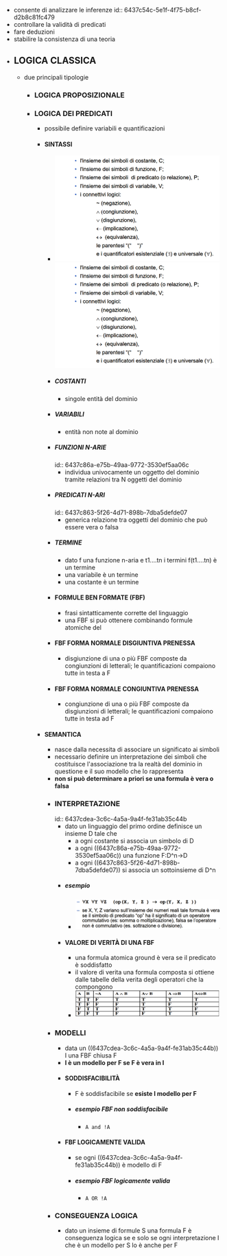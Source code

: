 - consente di analizzare le inferenze
  id:: 6437c54c-5e1f-4f75-b8cf-d2b8c81fc479
- controllare la validità di predicati
- fare deduzioni
- stabilire la consistenza di una teoria
- ## LOGICA CLASSICA
	- due principali tipologie
		- ### LOGICA PROPOSIZIONALE
		- ### LOGICA DEI PREDICATI
			- possibile definire variabili e quantificazioni
			- #### SINTASSI
				- ![image.png](../assets/image_1681377136450_0.png)![image.png](../assets/image_1681377136450_0.png)
				- ##### COSTANTI
					- singole entità del dominio
				- ##### VARIABILI
					- entità non note al dominio
				- ##### FUNZIONI N-ARIE
				  id:: 6437c86a-e75b-49aa-9772-3530ef5aa06c
					- individua univocamente un oggetto del dominio tramite relazioni tra N oggetti del dominio
				- ##### PREDICATI N-ARI
				  id:: 6437c863-5f26-4d71-898b-7dba5defde07
					- generica relazione tra oggetti del dominio che può essere vera o falsa
				- ##### TERMINE
					- dato f una funzione n-aria e t1....tn i termini f(t1....tn) è un termine
					- una variabile è un termine
					- una costante è un termine
				- #### FORMULE BEN FORMATE (FBF)
					- frasi sintatticamente corrette del linguaggio
					- una FBF si può ottenere combinando formule atomiche del
				- #### FBF FORMA NORMALE DISGIUNTIVA PRENESSA
					- disgiunzione di una o più FBF composte da congiunzioni di letterali; le quantificazioni compaiono tutte in testa a F
				- #### FBF FORMA NORMALE CONGIUNTIVA PRENESSA
					- congiunzione di una o più FBF composte da disgiunzioni di letterali; le quantificazioni compaiono tutte in testa ad F
			- #### SEMANTICA
				- nasce dalla necessita di associare un significato ai simboli
				- necessario definire un interpretazione dei simboli che costituisce l'associazione tra la realtà del dominio in questione e il suo modello che lo rappresenta
				- **non si può determinare a priori se una formula è vera o falsa**
				- ### INTERPRETAZIONE
				  id:: 6437cdea-3c6c-4a5a-9a4f-fe31ab35c44b
					- dato un linguaggio del primo ordine definisce un insieme D tale che
						- a ogni costante si associa un simbolo di D
						- a ogni  ((6437c86a-e75b-49aa-9772-3530ef5aa06c)) una funzione F:D^n->D
						- a ogni ((6437c863-5f26-4d71-898b-7dba5defde07)) si associa un sottoinsieme di D^n
					- ##### esempio
						- ![image.png](../assets/image_1681378600380_0.png)
					- #### VALORE DI VERITÀ DI UNA FBF
						- una formula atomica ground è vera se il predicato è soddisfatto
						- il valore di verita una formula composta si ottiene dalle tabelle della verita degli operatori che la compongono
						- ![image.png](../assets/image_1681379167531_0.png)
				- ### MODELLI
					- data un ((6437cdea-3c6c-4a5a-9a4f-fe31ab35c44b)) I una FBF chiusa F
					- **I è un modello per F se F è vera in I**
					- #### SODDISFACIBILITÀ
						- F è soddisfacibile se **esiste I modello per F**
						- ##### esempio FBF non soddisfacibile
							- `A and !A`
					- #### FBF LOGICAMENTE VALIDA
						- se ogni ((6437cdea-3c6c-4a5a-9a4f-fe31ab35c44b)) è modello di F
						- ##### esempio FBF logicamente valida
							- `A OR !A`
				- ### CONSEGUENZA LOGICA
					- dato un insieme di formule S una formula F è conseguenza logica se e solo se ogni interpretazione I che è un modello per S lo è anche per F